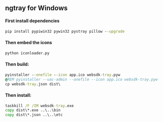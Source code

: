 ## ngtray for Windows

#### First install dependencies

```cmd
pip install pypiwin32 pywin32 pystray pillow --upgrade
```

#### Then embed the icons

```cmd
python iconloader.py
```

#### Then build:

```cmd
pyinstaller --onefile --icon app.ico websdk-tray.pyw
@REM pyinstaller --uac-admin --onefile --icon app.ico websdk-tray.pyw
cp websdk-tray.json dist\
```

#### Then install:

```cmd
taskkill /F /IM websdk-tray.exe
copy dist\*.exe ..\..\bin
copy dist\*.json ..\..\etc
```